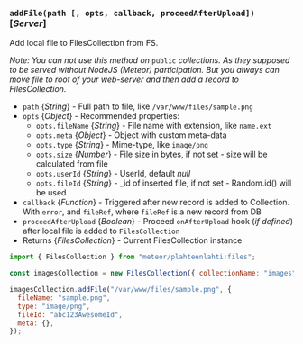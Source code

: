 ### `addFile(path [, opts, callback, proceedAfterUpload])` [*Server*]

Add local file to FilesCollection from FS.

_Note: You can not use this method on_ `public` _collections. As they supposed to be served without NodeJS (Meteor) participation. But you always can move file to root of your web-server and then add a record to FilesCollection._

- `path` {_String_} - Full path to file, like `/var/www/files/sample.png`
- `opts` {_Object_} - Recommended properties:
  - `opts.fileName` {_String_} - File name with extension, like `name.ext`
  - `opts.meta` {_Object_} - Object with custom meta-data
  - `opts.type` {_String_} - Mime-type, like `image/png`
  - `opts.size` {_Number_} - File size in bytes, if not set - size will be calculated from file
  - `opts.userId` {_String_} - UserId, default _null_
  - `opts.fileId` {_String_} - \_id of inserted file, if not set - Random.id() will be used
- `callback` {_Function_} - Triggered after new record is added to Collection. With `error`, and `fileRef`, where `fileRef` is a new record from DB
- `proceedAfterUpload` {_Boolean_} - Proceed `onAfterUpload` hook (_if defined_) after local file is added to `FilesCollection`
- Returns {_FilesCollection_} - Current FilesCollection instance

```js
import { FilesCollection } from "meteor/plahteenlahti:files";

const imagesCollection = new FilesCollection({ collectionName: "images" });

imagesCollection.addFile("/var/www/files/sample.png", {
  fileName: "sample.png",
  type: "image/png",
  fileId: "abc123AwesomeId",
  meta: {},
});
```
